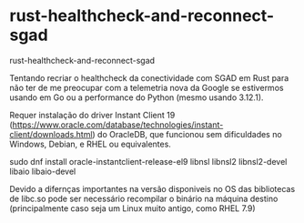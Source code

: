 # rust-healthcheck-and-reconnect-sgad
rust-healthcheck-and-reconnect-sgad

Tentando recriar o healthcheck da conectividade com SGAD em Rust para não ter de me preocupar com a telemetria nova da Google se estivermos usando em Go ou a performance do Python (mesmo usando 3.12.1).

Requer instalação do driver Instant Client 19 (https://www.oracle.com/database/technologies/instant-client/downloads.html) do OracleDB, que funcionou sem dificuldades no Windows, Debian, e RHEL ou equivalentes.

sudo dnf install oracle-instantclient-release-el9 libnsl libnsl2 libnsl2-devel libaio libaio-devel

Devido a difernças importantes na versão disponiveis no OS das bibliotecas de libc.so pode ser necessário recompilar o binário na máquina destino (principalmente caso seja um Linux muito antigo, como RHEL 7.9)
